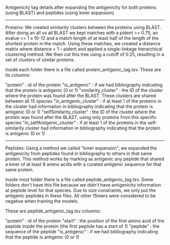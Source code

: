 Antigenicity tag details after expanding the antigenicity for both proteins (using BLAST) and peptides (using kmer expansion)

---

Proteins:
We created similarity clusters between the proteins using BLAST. After doing an all vs all BLAST we kept matches with a pident >= 0.75, 
an evalue <= 1 x 10-12 and a match length of at least half of the length of the shortest protein in the match. Using these matches, 
we created a distance matrix where distance = 1 – pident and applied a single-linkage hierarchical clustering method. We then cut this tree 
using a cutoff of 0.25, resulting in a set of clusters of similar proteins.

Inside each folder there is a file called protein_antigenic_tag.tsv. These are its columns:

"protein" : id of the protein
"is_antigenic" : if we had bibliography indicating that the protein is antigenic (0 or 1)
"similarity_cluster" : the ID of the cluster where the protein was found after the BLAST. These clusters are shared between all 15 species
"in_antigenic_cluster" : if at least 1 of the proteins in the cluster had information in bibliography indicating that the protein is antigenic (0 or 1)
"selfSimilarity_cluster" : the ID of the cluster where the protein was found after the BLAST, using only proteins from this specific species
"in_selfAntigenic_cluster" : if at least 1 of the proteins in the self-similarity cluster had information in bibliography indicating that the protein is antigenic (0 or 1)

---

Peptides:
Using a method we called "kmer expansion", we expanded the antigenicity from peptides found in bibliography to others in that same protein. This method works by marking as antigenic 
any peptide that shared a kmer of at least 8 amino acids with a curated antigenic sequence for that same protein.

Inside most folder there is a file called peptide_antigenic_tag.tsv. Some folders don't have this file because we didn't have antigenicity information at peptide level for that species.
Due to size constraints, we only put the antigenic peptides in these files. All other 15mers were considered to be negative when training the models.

These are peptide_antigenic_tag.tsv columns:

"protein" : id of the protein
"start" : the position of the first amino acid of the peptide inside the protein (the first peptide has a start of 1)
"peptide" : the sequence of the peptide
"is_antigenic" : if we had bibliography indicating that the peptide is antigenic (0 or 1)
